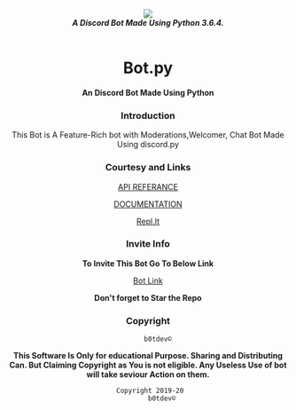 <div align="center">
  <img src="https://i.imgur.com/ea2WcBp.png" align="center">
  <br>
  <strong><i>A Discord Bot Made Using Python 3.6.4.</i></strong>
  <br>
  <br>
    
# Bot.py
**An Discord Bot Made Using Python**

### Introduction

This Bot is A Feature-Rich bot with Moderations,Welcomer, 
Chat Bot Made Using discord.py

### Courtesy and Links

[API REFERANCE](https://github.com/Rapptz/discord.py)

[DOCUMENTATION](https://discordpy.readthedocs.io/en/latest/intro.html#installing)

[Repl.It](https://repl.it)

### Invite Info

**To Invite This Bot Go To Below Link**

[Bot Link](https://discordapp.com/api/oauth2/authorize?client_id=592542846486052865&permissions=8&scope=bot)

**Don't forget to Star the Repo**

### Copyright 

         b0tdev©
**This Software Is Only for educational Purpose. Sharing and Distributing Can. But Claiming Copyright as You is not eligible. Any Useless Use of bot will take seviour Action on them.**
     
     Copyright 2019-20
           b0tdev©




